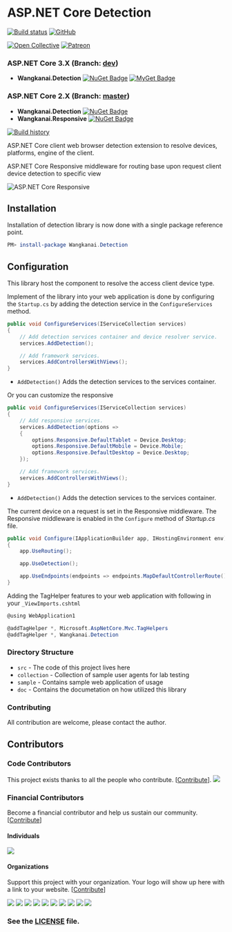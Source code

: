 # ASP.NET Core Detection

[![Build status](https://ci.appveyor.com/api/projects/status/033qv4nqv8g4altq?svg=true&retina=true)](https://ci.appveyor.com/project/wangkanai/detection)
[![GitHub](https://img.shields.io/github/license/wangkanai/detection)](https://github.com/wangkanai/Detection/blob/dev/LICENSE)


[![Open Collective](https://img.shields.io/badge/open%20collective-support%20us-3385FF.svg)](https://opencollective.com/wangkanai)
[![Patreon](https://img.shields.io/badge/patreon-become%20a%20patron-d9643a.svg)](https://www.patreon.com/wangkanai)

### ASP.NET Core 3.X (Branch: [dev](https://github.com/wangkanai/Detection/tree/dev))

- **Wangkanai.Detection**
  [![NuGet Badge](https://buildstats.info/nuget/wangkanai.detection?includePreReleases=true)](https://www.nuget.org/packages/wangkanai.detection)
  [![MyGet Badge](https://buildstats.info/myget/wangkanai/Wangkanai.detection)](https://www.myget.org/feed/wangkanai/package/nuget/Wangkanai.detection)

### ASP.NET Core 2.X (Branch: [master](https://github.com/wangkanai/Detection/tree/master))

- **Wangkanai.Detection**
  [![NuGet Badge](https://buildstats.info/nuget/wangkanai.detection)](https://www.nuget.org/packages/wangkanai.detection)
- **Wangkanai.Responsive**
  [![NuGet Badge](https://buildstats.info/nuget/wangkanai.Responsive)](https://www.nuget.org/packages/wangkanai.Responsive)


[![Build history](https://buildstats.info/appveyor/chart/wangkanai/detection)](https://ci.appveyor.com/project/wangkanai/detection/history)

ASP.NET Core client web browser detection extension to resolve devices, platforms, engine of the client.

ASP.NET Core Responsive middleware for routing base upon request client device detection to specific view


![ASP.NET Core Responsive](https://raw.githubusercontent.com/wangkanai/Detection/dev/asset/aspnet-core-detection-2.svg?sanitize=true)

## Installation

Installation of detection library is now done with a single package reference point.

```powershell
PM> install-package Wangkanai.Detection
```

## Configuration

This library host the component to resolve the access client device type.

Implement of the library into your web application is done by configuring the `Startup.cs` by adding the detection service in the `ConfigureServices` method.

```csharp
public void ConfigureServices(IServiceCollection services)
{
	// Add detection services container and device resolver service.
    services.AddDetection();

    // Add framework services.
    services.AddControllersWithViews();
}
```

* `AddDetection()` Adds the detection services to the services container.

Or you can customize the responsive

```csharp
public void ConfigureServices(IServiceCollection services)
{
    // Add responsive services.
    services.AddDetection(options =>
    {
        options.Responsive.DefaultTablet = Device.Desktop;
        options.Responsive.DefaultMobile = Device.Mobile;
        options.Responsive.DefaultDesktop = Device.Desktop;
    });

    // Add framework services.
    services.AddControllersWithViews();
}
```

* `AddDetection()` Adds the detection services to the services container.

The current device on a request is set in the Responsive middleware. The Responsive middleware is enabled in the `Configure` method of *Startup.cs* file.

```csharp
public void Configure(IApplicationBuilder app, IHostingEnvironment env)
{
    app.UseRouting();

    app.UseDetection();

    app.UseEndpoints(endpoints => endpoints.MapDefaultControllerRoute());
}
```

Adding the TagHelper features to your web application with following in your `_ViewImports.cshtml`

```csharp
@using WebApplication1

@addTagHelper *, Microsoft.AspNetCore.Mvc.TagHelpers
@addTagHelper *, Wangkanai.Detection

```

### Directory Structure
* `src` - The code of this project lives here
* `collection` - Collection of sample user agents for lab testing
* `sample` - Contains sample web application of usage
* `doc` - Contains the documetation on how utilized this library

### Contributing

All contribution are welcome, please contact the author.

## Contributors

### Code Contributors

This project exists thanks to all the people who contribute. [[Contribute](CONTRIBUTING.md)].
<a href="https://github.com/wangkanai/Detection/graphs/contributors"><img src="https://opencollective.com/wangkanai/contributors.svg?width=890&button=false" /></a>

### Financial Contributors

Become a financial contributor and help us sustain our community. [[Contribute](https://opencollective.com/wangkanai/contribute)]

#### Individuals

<a href="https://opencollective.com/wangkanai"><img src="https://opencollective.com/wangkanai/individuals.svg?width=890"></a>

#### Organizations

Support this project with your organization. Your logo will show up here with a link to your website. [[Contribute](https://opencollective.com/wangkanai/contribute)]

<a href="https://opencollective.com/wangkanai/organization/0/website"><img src="https://opencollective.com/wangkanai/organization/0/avatar.svg"></a>
<a href="https://opencollective.com/wangkanai/organization/1/website"><img src="https://opencollective.com/wangkanai/organization/1/avatar.svg"></a>
<a href="https://opencollective.com/wangkanai/organization/2/website"><img src="https://opencollective.com/wangkanai/organization/2/avatar.svg"></a>
<a href="https://opencollective.com/wangkanai/organization/3/website"><img src="https://opencollective.com/wangkanai/organization/3/avatar.svg"></a>
<a href="https://opencollective.com/wangkanai/organization/4/website"><img src="https://opencollective.com/wangkanai/organization/4/avatar.svg"></a>
<a href="https://opencollective.com/wangkanai/organization/5/website"><img src="https://opencollective.com/wangkanai/organization/5/avatar.svg"></a>
<a href="https://opencollective.com/wangkanai/organization/6/website"><img src="https://opencollective.com/wangkanai/organization/6/avatar.svg"></a>
<a href="https://opencollective.com/wangkanai/organization/7/website"><img src="https://opencollective.com/wangkanai/organization/7/avatar.svg"></a>
<a href="https://opencollective.com/wangkanai/organization/8/website"><img src="https://opencollective.com/wangkanai/organization/8/avatar.svg"></a>
<a href="https://opencollective.com/wangkanai/organization/9/website"><img src="https://opencollective.com/wangkanai/organization/9/avatar.svg"></a>

### See the [LICENSE](https://github.com/wangkanai/Browser/blob/master/LICENSE) file.
